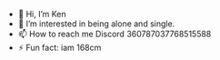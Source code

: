 - 👋 Hi, I’m Ken
- 👀 I’m interested in being alone and single.
- 📫 How to reach me Discord 360787037768515588
- ⚡ Fun fact: iam 168cm

<!---
kvillacarillo/kvillacarillo is a ✨ special ✨ repository because its `README.md` (this file) appears on your GitHub profile.
You can click the Preview link to take a look at your changes.
--->
